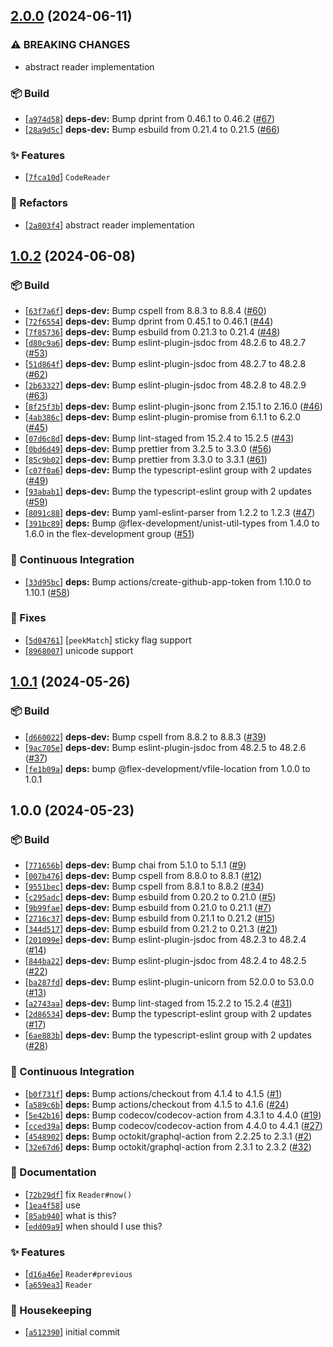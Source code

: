 ## [2.0.0](https://github.com/flex-development/vfile-reader/compare/1.0.2...2.0.0) (2024-06-11)

### ⚠ BREAKING CHANGES

- abstract reader implementation

### :package: Build

- [[`a974d58`](https://github.com/flex-development/vfile-reader/commit/a974d583d5f2a50e820ad4139633d2a6a79871e8)] **deps-dev:** Bump dprint from 0.46.1 to 0.46.2 ([#67](https://github.com/flex-development/vfile-reader/issues/67))
- [[`28a9d5c`](https://github.com/flex-development/vfile-reader/commit/28a9d5c8d385c6c67261335449b48af87b076d93)] **deps-dev:** Bump esbuild from 0.21.4 to 0.21.5 ([#66](https://github.com/flex-development/vfile-reader/issues/66))

### :sparkles: Features

- [[`7fca10d`](https://github.com/flex-development/vfile-reader/commit/7fca10d5be93c2c546f173708000f14c9cef44a9)] `CodeReader`

### :mechanical_arm: Refactors

- [[`2a803f4`](https://github.com/flex-development/vfile-reader/commit/2a803f4c10e492390a5cd0341cf849f79f97a96c)] abstract reader implementation

## [1.0.2](https://github.com/flex-development/vfile-reader/compare/1.0.1...1.0.2) (2024-06-08)

### :package: Build

- [[`63f7a6f`](https://github.com/flex-development/vfile-reader/commit/63f7a6f647b878e5e0f1ae88f546cc2969d4350f)] **deps-dev:** Bump cspell from 8.8.3 to 8.8.4 ([#60](https://github.com/flex-development/vfile-reader/issues/60))
- [[`72f6554`](https://github.com/flex-development/vfile-reader/commit/72f655432f4859db903f4916f0cdfead5d9feb06)] **deps-dev:** Bump dprint from 0.45.1 to 0.46.1 ([#44](https://github.com/flex-development/vfile-reader/issues/44))
- [[`7f85736`](https://github.com/flex-development/vfile-reader/commit/7f857363440924edab4fca53583fc56c4399faa3)] **deps-dev:** Bump esbuild from 0.21.3 to 0.21.4 ([#48](https://github.com/flex-development/vfile-reader/issues/48))
- [[`d80c9a6`](https://github.com/flex-development/vfile-reader/commit/d80c9a63ddfdab954ec7d98f92a338b2ec872d93)] **deps-dev:** Bump eslint-plugin-jsdoc from 48.2.6 to 48.2.7 ([#53](https://github.com/flex-development/vfile-reader/issues/53))
- [[`51d864f`](https://github.com/flex-development/vfile-reader/commit/51d864fcda5b7db68478c5d80c87e61836645920)] **deps-dev:** Bump eslint-plugin-jsdoc from 48.2.7 to 48.2.8 ([#62](https://github.com/flex-development/vfile-reader/issues/62))
- [[`2b63327`](https://github.com/flex-development/vfile-reader/commit/2b633275b3b75194313bc25312fba5c0868e4390)] **deps-dev:** Bump eslint-plugin-jsdoc from 48.2.8 to 48.2.9 ([#63](https://github.com/flex-development/vfile-reader/issues/63))
- [[`8f25f3b`](https://github.com/flex-development/vfile-reader/commit/8f25f3b090d0bb01785bb07991967854bbc5a718)] **deps-dev:** Bump eslint-plugin-jsonc from 2.15.1 to 2.16.0 ([#46](https://github.com/flex-development/vfile-reader/issues/46))
- [[`4ab386c`](https://github.com/flex-development/vfile-reader/commit/4ab386c1eff27235dfe46d07402f0e6bff243b8f)] **deps-dev:** Bump eslint-plugin-promise from 6.1.1 to 6.2.0 ([#45](https://github.com/flex-development/vfile-reader/issues/45))
- [[`07d6c8d`](https://github.com/flex-development/vfile-reader/commit/07d6c8d4056285b43d257c5f383153a12a3bc5d4)] **deps-dev:** Bump lint-staged from 15.2.4 to 15.2.5 ([#43](https://github.com/flex-development/vfile-reader/issues/43))
- [[`0bd6d49`](https://github.com/flex-development/vfile-reader/commit/0bd6d496ce6da9a1da77b664e549b95fea3ed57a)] **deps-dev:** Bump prettier from 3.2.5 to 3.3.0 ([#56](https://github.com/flex-development/vfile-reader/issues/56))
- [[`85c9b02`](https://github.com/flex-development/vfile-reader/commit/85c9b0251d55cc4f275910559c98e78634767da8)] **deps-dev:** Bump prettier from 3.3.0 to 3.3.1 ([#61](https://github.com/flex-development/vfile-reader/issues/61))
- [[`c07f0a6`](https://github.com/flex-development/vfile-reader/commit/c07f0a621c4757d4e2310ce409898447baa7bde6)] **deps-dev:** Bump the typescript-eslint group with 2 updates ([#49](https://github.com/flex-development/vfile-reader/issues/49))
- [[`93abab1`](https://github.com/flex-development/vfile-reader/commit/93abab12eae3548d943c78cfd269fe08f52e9901)] **deps-dev:** Bump the typescript-eslint group with 2 updates ([#59](https://github.com/flex-development/vfile-reader/issues/59))
- [[`8091c88`](https://github.com/flex-development/vfile-reader/commit/8091c88f51cc80db7a816772dc91940778c4e89e)] **deps-dev:** Bump yaml-eslint-parser from 1.2.2 to 1.2.3 ([#47](https://github.com/flex-development/vfile-reader/issues/47))
- [[`391bc89`](https://github.com/flex-development/vfile-reader/commit/391bc894283af80c44c74f6a2dc0744c5bb7fca6)] **deps:** Bump @flex-development/unist-util-types from 1.4.0 to 1.6.0 in the flex-development group ([#51](https://github.com/flex-development/vfile-reader/issues/51))

### :robot: Continuous Integration

- [[`33d95bc`](https://github.com/flex-development/vfile-reader/commit/33d95bccba4ffc7563073c7970ae7bf79a6641ad)] **deps:** Bump actions/create-github-app-token from 1.10.0 to 1.10.1 ([#58](https://github.com/flex-development/vfile-reader/issues/58))

### :bug: Fixes

- [[`5d04761`](https://github.com/flex-development/vfile-reader/commit/5d047615ed83c6ba4a0f2aea89142ab830b1154b)] [`peekMatch`] sticky flag support
- [[`8968007`](https://github.com/flex-development/vfile-reader/commit/89680075a5c1634d9589c0ee5d10358f61d46d75)] unicode support

## [1.0.1](https://github.com/flex-development/vfile-reader/compare/1.0.0...1.0.1) (2024-05-26)

### :package: Build

- [[`d660022`](https://github.com/flex-development/vfile-reader/commit/d660022600ebfc94236fa77b6e5f543a467cc41e)] **deps-dev:** Bump cspell from 8.8.2 to 8.8.3 ([#39](https://github.com/flex-development/vfile-reader/issues/39))
- [[`9ac705e`](https://github.com/flex-development/vfile-reader/commit/9ac705e0e9e2513877979fa1458dd36637fbfef2)] **deps-dev:** Bump eslint-plugin-jsdoc from 48.2.5 to 48.2.6 ([#37](https://github.com/flex-development/vfile-reader/issues/37))
- [[`fe1b09a`](https://github.com/flex-development/vfile-reader/commit/fe1b09a713f6e6449bd63a90d320bf12e42a0889)] **deps:** bump @flex-development/vfile-location from 1.0.0 to 1.0.1

## 1.0.0 (2024-05-23)

### :package: Build

- [[`771656b`](https://github.com/flex-development/vfile-reader/commit/771656b54c7484d3e1097973afdcdef58faf69a9)] **deps-dev:** Bump chai from 5.1.0 to 5.1.1 ([#9](https://github.com/flex-development/vfile-reader/issues/9))
- [[`007b476`](https://github.com/flex-development/vfile-reader/commit/007b4761bf36785af5e0a052f4e7b140ab0877c6)] **deps-dev:** Bump cspell from 8.8.0 to 8.8.1 ([#12](https://github.com/flex-development/vfile-reader/issues/12))
- [[`9551bec`](https://github.com/flex-development/vfile-reader/commit/9551bec9e97d7c56ab393dc9ef5af8a7901acd93)] **deps-dev:** Bump cspell from 8.8.1 to 8.8.2 ([#34](https://github.com/flex-development/vfile-reader/issues/34))
- [[`c295adc`](https://github.com/flex-development/vfile-reader/commit/c295adc89b36e172176daea32d6d4e826bfd8d01)] **deps-dev:** Bump esbuild from 0.20.2 to 0.21.0 ([#5](https://github.com/flex-development/vfile-reader/issues/5))
- [[`9b99fae`](https://github.com/flex-development/vfile-reader/commit/9b99faebf754e8445f75d1ff98d9e92e4d1bb128)] **deps-dev:** Bump esbuild from 0.21.0 to 0.21.1 ([#7](https://github.com/flex-development/vfile-reader/issues/7))
- [[`2716c37`](https://github.com/flex-development/vfile-reader/commit/2716c37ecf2d1b0749c47d62cf1314ff344441cb)] **deps-dev:** Bump esbuild from 0.21.1 to 0.21.2 ([#15](https://github.com/flex-development/vfile-reader/issues/15))
- [[`344d517`](https://github.com/flex-development/vfile-reader/commit/344d517418688493ada20f1761640371b762b141)] **deps-dev:** Bump esbuild from 0.21.2 to 0.21.3 ([#21](https://github.com/flex-development/vfile-reader/issues/21))
- [[`201099e`](https://github.com/flex-development/vfile-reader/commit/201099e194a39b217b731a6dcf6237125aff7992)] **deps-dev:** Bump eslint-plugin-jsdoc from 48.2.3 to 48.2.4 ([#14](https://github.com/flex-development/vfile-reader/issues/14))
- [[`844ba22`](https://github.com/flex-development/vfile-reader/commit/844ba2206229413cc0c76847f4ece1b49c693f70)] **deps-dev:** Bump eslint-plugin-jsdoc from 48.2.4 to 48.2.5 ([#22](https://github.com/flex-development/vfile-reader/issues/22))
- [[`ba287fd`](https://github.com/flex-development/vfile-reader/commit/ba287fd79d78ac95cccfb5442b5daad6c76f3d42)] **deps-dev:** Bump eslint-plugin-unicorn from 52.0.0 to 53.0.0 ([#13](https://github.com/flex-development/vfile-reader/issues/13))
- [[`a2743aa`](https://github.com/flex-development/vfile-reader/commit/a2743aa19dfb8ed29e9a1c53edf528aa98ac43ae)] **deps-dev:** Bump lint-staged from 15.2.2 to 15.2.4 ([#31](https://github.com/flex-development/vfile-reader/issues/31))
- [[`2d86534`](https://github.com/flex-development/vfile-reader/commit/2d86534fa2aba06267854b824837063f34da8f9b)] **deps-dev:** Bump the typescript-eslint group with 2 updates ([#17](https://github.com/flex-development/vfile-reader/issues/17))
- [[`6ae883b`](https://github.com/flex-development/vfile-reader/commit/6ae883bf6bb4467a1e79cbdc0abd2d99fd3f458a)] **deps-dev:** Bump the typescript-eslint group with 2 updates ([#28](https://github.com/flex-development/vfile-reader/issues/28))

### :robot: Continuous Integration

- [[`b0f731f`](https://github.com/flex-development/vfile-reader/commit/b0f731f42a30dcb83bde9098bd2ff57dc3585905)] **deps:** Bump actions/checkout from 4.1.4 to 4.1.5 ([#1](https://github.com/flex-development/vfile-reader/issues/1))
- [[`a589c6b`](https://github.com/flex-development/vfile-reader/commit/a589c6b05493f833385a386f50572fd26910d799)] **deps:** Bump actions/checkout from 4.1.5 to 4.1.6 ([#24](https://github.com/flex-development/vfile-reader/issues/24))
- [[`5e42b16`](https://github.com/flex-development/vfile-reader/commit/5e42b16f214d38c45865cc438b25b7dcafa50ac0)] **deps:** Bump codecov/codecov-action from 4.3.1 to 4.4.0 ([#19](https://github.com/flex-development/vfile-reader/issues/19))
- [[`cced39a`](https://github.com/flex-development/vfile-reader/commit/cced39a03fb8142b4c65ee63ad8f614c79c1035f)] **deps:** Bump codecov/codecov-action from 4.4.0 to 4.4.1 ([#27](https://github.com/flex-development/vfile-reader/issues/27))
- [[`4548902`](https://github.com/flex-development/vfile-reader/commit/4548902f68ca3e5ca4d1f7a394412240384d9350)] **deps:** Bump octokit/graphql-action from 2.2.25 to 2.3.1 ([#2](https://github.com/flex-development/vfile-reader/issues/2))
- [[`32e67d6`](https://github.com/flex-development/vfile-reader/commit/32e67d6b45673d3a6902e103b2f060e944f28598)] **deps:** Bump octokit/graphql-action from 2.3.1 to 2.3.2 ([#32](https://github.com/flex-development/vfile-reader/issues/32))

### :pencil: Documentation

- [[`72b29df`](https://github.com/flex-development/vfile-reader/commit/72b29df1c3e31986882e53b635a08ce37073e11c)] fix `Reader#now()`
- [[`1ea4f58`](https://github.com/flex-development/vfile-reader/commit/1ea4f583dc9b953cbf9c3e63fa801b8c33cfe5d3)] use
- [[`85ab940`](https://github.com/flex-development/vfile-reader/commit/85ab94023594f8089a10741bd05a571132ec6bf9)] what is this?
- [[`edd09a9`](https://github.com/flex-development/vfile-reader/commit/edd09a93bdbf2619dc4aeafbdf0ee2e0ace222b7)] when should I use this?

### :sparkles: Features

- [[`d16a46e`](https://github.com/flex-development/vfile-reader/commit/d16a46e4243b333b8c0811aa7c329a649d705321)] `Reader#previous`
- [[`a659ea3`](https://github.com/flex-development/vfile-reader/commit/a659ea3aa2d250e8d8ac8cdf3b1ed97ee09c7d2f)] `Reader`

### :house_with_garden: Housekeeping

- [[`a512390`](https://github.com/flex-development/vfile-reader/commit/a512390df6e0b65146ca8d3516622fa1e48a6c21)] initial commit





